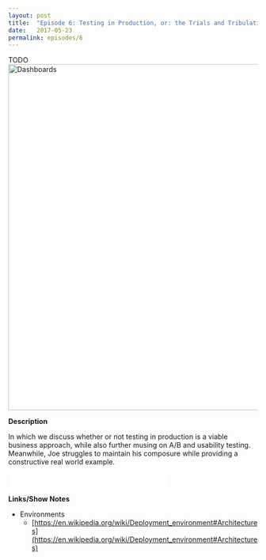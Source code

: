 ```yaml
---
layout: post
title:  "Episode 6: Testing in Production, or: the Trials and Tribulations of Dongworld"
date:   2017-05-23
permalink: episodes/6
---
```

TODO
<img src="/img/episode_6.png" alt="Dashboards" width="700">

**Description**

In which we discuss whether or not testing in production is a viable business approach, while also further musing on A/B and usability testing.  Meanwhile, Joe struggles to maintain his composure while providing a constructive real world example.

<iframe style="border: none" src="//html5-player.libsyn.com/embed/episode/id/5376035/height/50/width/640/theme/standard-mini/autonext/no/thumbnail/no/autoplay/no/preload/no/no_addthis/no/direction/backward/" height="30" width="320" scrolling="no"  allowfullscreen webkitallowfullscreen mozallowfullscreen oallowfullscreen msallowfullscreen></iframe>

**Links/Show Notes**

* Environments
   * [https://en.wikipedia.org/wiki/Deployment_environment#Architectures](https://en.wikipedia.org/wiki/Deployment_environment#Architectures)
